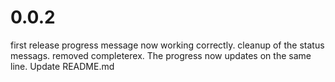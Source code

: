 # 0.0.2
first release
progress message now working correctly. cleanup of the status messags.
removed completerex.
The progress now updates on the same line.
Update README.md
